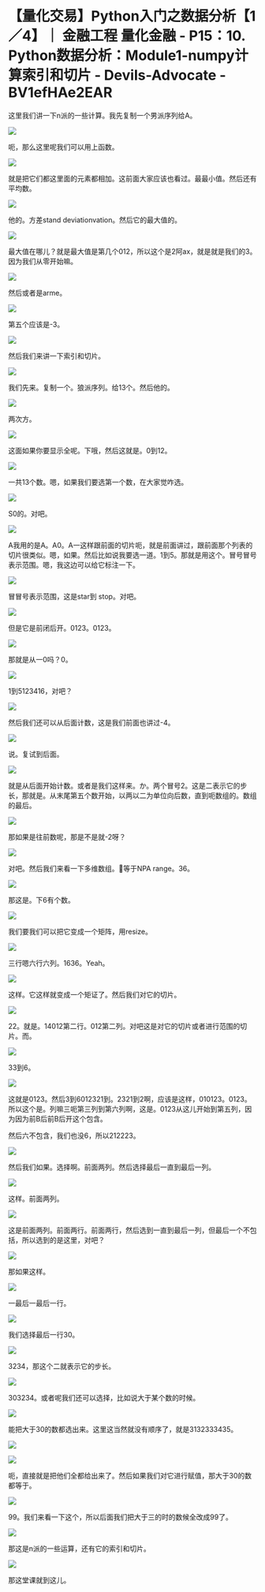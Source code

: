 # 【量化交易】Python入门之数据分析【1／4】｜ 金融工程 量化金融 - P15：10. Python数据分析：Module1-numpy计算索引和切片 - Devils-Advocate - BV1efHAe2EAR

这里我们讲一下n派的一些计算。我先复制一个男派序列给A。

![](img/7598e145718dbff18ad2210aa72941f3_1.png)

呃，那么这里呢我们可以用上函数。

![](img/7598e145718dbff18ad2210aa72941f3_3.png)

就是把它们都这里面的元素都相加。这前面大家应该也看过。最最小值。然后还有平均数。

![](img/7598e145718dbff18ad2210aa72941f3_5.png)

他的。方差stand deviationvation。然后它的最大值的。

![](img/7598e145718dbff18ad2210aa72941f3_7.png)

最大值在哪儿？就是最大值是第几个012，所以这个是2阿ax，就是就是我们的3。因为我们从零开始嘛。

![](img/7598e145718dbff18ad2210aa72941f3_9.png)

然后或者是arme。

![](img/7598e145718dbff18ad2210aa72941f3_11.png)

第五个应该是-3。

![](img/7598e145718dbff18ad2210aa72941f3_13.png)

然后我们来讲一下索引和切片。

![](img/7598e145718dbff18ad2210aa72941f3_15.png)

我们先来。复制一个。狼派序列。给13个。然后他的。

![](img/7598e145718dbff18ad2210aa72941f3_17.png)

两次方。

![](img/7598e145718dbff18ad2210aa72941f3_19.png)

这面如果你要显示全呢。下哦，然后这就是。0到12。

![](img/7598e145718dbff18ad2210aa72941f3_21.png)

一共13个数。嗯，如果我们要选第一个数，在大家觉咋选。

![](img/7598e145718dbff18ad2210aa72941f3_23.png)

S0的。对吧。

![](img/7598e145718dbff18ad2210aa72941f3_25.png)

A我用的是A。A0。A一这样跟前面的切片呃，就是前面讲过，跟前面那个列表的切片很类似。嗯，如果。然后比如说我要选一道。1到5。那就是用这个。冒号冒号表示范围。嗯，我这边可以给它标注一下。



![](img/7598e145718dbff18ad2210aa72941f3_27.png)

冒冒号表示范围，这是star到 stop。对吧。

![](img/7598e145718dbff18ad2210aa72941f3_29.png)

但是它是前闭后开。0123。0123。

![](img/7598e145718dbff18ad2210aa72941f3_31.png)

那就是从一0吗？0。

![](img/7598e145718dbff18ad2210aa72941f3_33.png)

1到5123416，对吧？

![](img/7598e145718dbff18ad2210aa72941f3_35.png)

然后我们还可以从后面计数，这是我们前面也讲过-4。

![](img/7598e145718dbff18ad2210aa72941f3_37.png)

说。复试到后面。

![](img/7598e145718dbff18ad2210aa72941f3_39.png)

就是从后面开始计数。或者是我们这样来。か。两个冒号2。这是二表示它的步长，那就是。从末尾第五个数开始，以两以二为单位向后数，直到呃数组的。数组的最后。



![](img/7598e145718dbff18ad2210aa72941f3_41.png)

那如果是往前数呢，那是不是就-2呀？

![](img/7598e145718dbff18ad2210aa72941f3_43.png)

对吧。然后我们来看一下多维数组。🎼等于NPA range。36。

![](img/7598e145718dbff18ad2210aa72941f3_45.png)

那这是。下6有个数。

![](img/7598e145718dbff18ad2210aa72941f3_47.png)

我们要我们可以把它变成一个矩阵，用resize。

![](img/7598e145718dbff18ad2210aa72941f3_49.png)

三行嗯六行六列。1636。Yeah。

![](img/7598e145718dbff18ad2210aa72941f3_51.png)

这样。它这样就变成一个矩证了。然后我们对它的切片。

![](img/7598e145718dbff18ad2210aa72941f3_53.png)

22。就是。14012第二行。012第二列。对吧这是对它的切片或者进行范围的切片。而。

![](img/7598e145718dbff18ad2210aa72941f3_55.png)

33到6。

![](img/7598e145718dbff18ad2210aa72941f3_57.png)

这就是0123。然后3到6012321到。2321到2啊，应该是这样，010123。0123。所以这个是。列嘛三呃第三列到第六列啊，这是。0123从这儿开始到第五列，因为因为前B后前B后开这个包含。

然后六不包含，我们也没6，所以212223。

![](img/7598e145718dbff18ad2210aa72941f3_59.png)

然后我们如果。选择啊。前面两列。然后选择最后一直到最后一列。

![](img/7598e145718dbff18ad2210aa72941f3_61.png)

这样。前面两列。

![](img/7598e145718dbff18ad2210aa72941f3_63.png)

这是前面两列。前面两行。前面两行，然后选到一直到最后一列，但最后一个不包括，所以选到的是这里，对吧？

![](img/7598e145718dbff18ad2210aa72941f3_65.png)

那如果这样。

![](img/7598e145718dbff18ad2210aa72941f3_67.png)

一最后一最后一行。

![](img/7598e145718dbff18ad2210aa72941f3_69.png)

我们选择最后一行30。

![](img/7598e145718dbff18ad2210aa72941f3_71.png)

3234，那这个二就表示它的步长。

![](img/7598e145718dbff18ad2210aa72941f3_73.png)

303234。或者呢我们还可以选择，比如说大于某个数的时候。

![](img/7598e145718dbff18ad2210aa72941f3_75.png)

能把大于30的数都选出来。这里这当然就没有顺序了，就是3132333435。

![](img/7598e145718dbff18ad2210aa72941f3_77.png)

![](img/7598e145718dbff18ad2210aa72941f3_78.png)

呃，直接就是把他们全都给出来了。然后如果我们对它进行赋值，那大于30的数都等于。

![](img/7598e145718dbff18ad2210aa72941f3_80.png)

99。我们来看一下这个，所以后面我们把大于三的时的数候全改成99了。

![](img/7598e145718dbff18ad2210aa72941f3_82.png)

那这是n派的一些运算，还有它的索引和切片。

![](img/7598e145718dbff18ad2210aa72941f3_84.png)

那这堂课就到这儿。